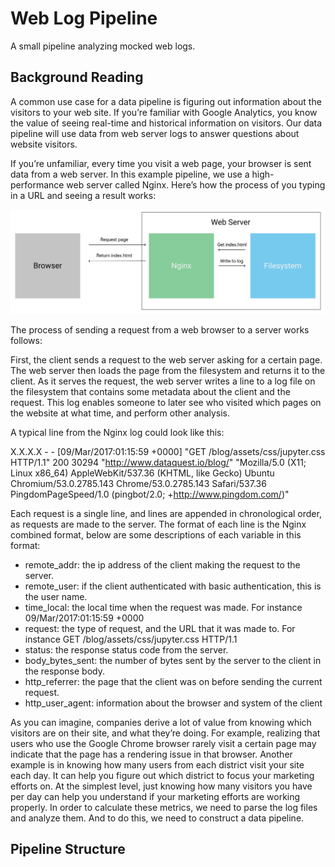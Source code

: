 # Web Log Pipeline
A small pipeline analyzing mocked web logs.

## Background Reading

A common use case for a data pipeline is figuring out information about the visitors to your web site. If you’re familiar with Google Analytics, you know the value of seeing real-time and historical information on visitors. Our data pipeline will use data from web server logs to answer questions about website visitors. 

If you’re unfamiliar, every time you visit a web page, your browser is sent data from a web server. In this example pipeline, we use a high-performance web server called Nginx. Here’s how the process of you typing in a URL and seeing a result works:

![Scheme](./img/process.png)

The process of sending a request from a web browser to a server works follows:

First, the client sends a request to the web server asking for a certain page. The web server then loads the page from the filesystem and returns it to the client. As it serves the request, the web server writes a line to a log file on the filesystem that contains some metadata about the client and the request. This log enables someone to later see who visited which pages on the website at what time, and perform other analysis.

A typical line from the Nginx log could look like this:

X.X.X.X - - [09/Mar/2017:01:15:59 +0000] "GET /blog/assets/css/jupyter.css HTTP/1.1" 200 30294 "http://www.dataquest.io/blog/" "Mozilla/5.0 (X11; Linux x86_64) AppleWebKit/537.36 (KHTML, like Gecko) Ubuntu Chromium/53.0.2785.143 Chrome/53.0.2785.143 Safari/537.36 PingdomPageSpeed/1.0 (pingbot/2.0; +http://www.pingdom.com/)"

Each request is a single line, and lines are appended in chronological order, as requests are made to the server. The format of each line is the Nginx combined format, below are some descriptions of each variable in this format:

* remote_addr: the ip address of the client making the request to the server.
* remote_user: if the client authenticated with basic authentication, this is the user name.
* time_local: the local time when the request was made. For instance 09/Mar/2017:01:15:59 +0000
* request: the type of request, and the URL that it was made to. For instance GET /blog/assets/css/jupyter.css HTTP/1.1
* status: the response status code from the server.
* body_bytes_sent: the number of bytes sent by the server to the client in the response body.
* http_referrer: the page that the client was on before sending the current request.
* http_user_agent: information about the browser and system of the client

As you can imagine, companies derive a lot of value from knowing which visitors are on their site, and what they’re doing. For example, realizing that users who use the Google Chrome browser rarely visit a certain page may indicate that the page has a rendering issue in that browser.
Another example is in knowing how many users from each district visit your site each day. It can help you figure out which district to focus your marketing efforts on. At the simplest level, just knowing how many visitors you have per day can help you understand if your marketing efforts are working properly. In order to calculate these metrics, we need to parse the log files and analyze them. And to do this, we need to construct a data pipeline.


## Pipeline Structure

































